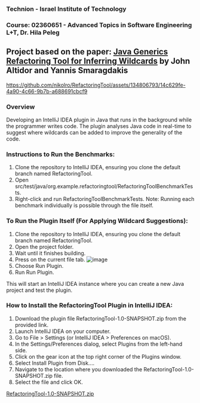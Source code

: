 ### Technion - Israel Institute of Technology
### Course: 	02360651 - Advanced Topics in Software Engineering L+T, Dr. Hila Peleg

## Project based on the paper: [Java Generics Refactoring Tool for Inferring Wildcards](https://yanniss.github.io/variance-oopsla14.pdf) by John Altidor and Yannis Smaragdakis

https://github.com/nikolro/RefactoringTool/assets/134806793/14c629fe-4a90-4c66-9b7b-a688691cbcf9

### Overview
Developing an IntelliJ IDEA plugin in Java that runs in the background while the programmer writes code. The plugin analyses Java code in real-time to suggest where wildcards can be added to improve the generality of the code.

### Instructions to Run the Benchmarks:
1) Clone the repository to IntelliJ IDEA, ensuring you clone the default branch named RefactoringTool.
2) Open src/test/java/org.example.refactoringtool/RefactoringToolBenchmarkTests.
3) Right-click and run RefactoringToolBenchmarkTests.
Note: Running each benchmark individually is possible through the file itself.

### To Run the Plugin Itself (For Applying Wildcard Suggestions): 
1) Clone the repository to IntelliJ IDEA, ensuring you clone the default branch named RefactoringTool.
2) Open the project folder.
3) Wait until it finishes building.
4) Press on the current file tab.
![image](https://github.com/nikolro/RefactoringTool/assets/134806793/10e92db9-228b-4c43-b6ba-31f865e5e0ab)
5) Choose Run Plugin.
6) Run Run Plugin.
   
This will start an IntelliJ IDEA instance where you can create a new Java project and test the plugin.

### How to Install the RefactoringTool Plugin in IntelliJ IDEA:
1) Download the plugin file RefactoringTool-1.0-SNAPSHOT.zip from the provided link.
2) Launch IntelliJ IDEA on your computer.
3) Go to File > Settings (or IntelliJ IDEA > Preferences on macOS).
4) In the Settings/Preferences dialog, select Plugins from the left-hand side.
5) Click on the gear icon at the top right corner of the Plugins window.
6) Select Install Plugin from Disk....
7) Navigate to the location where you downloaded the RefactoringTool-1.0-SNAPSHOT.zip file.
8) Select the file and click OK.

[RefactoringTool-1.0-SNAPSHOT.zip](https://github.com/user-attachments/files/16045767/RefactoringTool-1.0-SNAPSHOT.zip)

